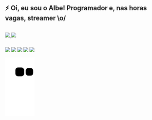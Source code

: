 ## ⚡️ Oi, eu sou o Albe! Programador e, nas horas vagas, streamer \o/
<br />
<div style='display: flex'>
<a href="https://github.com/AlbeJrr" target='_blank'>
<img height=180em src="https://github-readme-stats.vercel.app/api?username=AlbeJrr&show_icons=true" />
 <img height=120em src="https://github-readme-stats.vercel.app/api/top-langs/?username=AlbeJrr&layout=compact" />
 </a>
</div>

 ##
 
<div class='display: inline_block'>
<a href="https://maralto.shop" target='_blank' ><img src='https://img.shields.io/badge/Discord-7289DA?style=for-the-badge&logo=discord&logoColor=white'></a>  
<a href="https://twitch.tv/albejrr" target='_blank' ><img src='https://img.shields.io/badge/Twitch-9146FF?style=for-the-badge&logo=twitch&logoColor=white'></a>  
<a href="https://instagram.com/albejrr" target='_blank' ><img src='https://img.shields.io/badge/Instagram-E4405F?style=for-the-badge&logo=instagram&logoColor=white'></a>  
<a href="https://twitter.com/albejrr" target='_blank' ><img src='https://img.shields.io/badge/Twitter-1DA1F2?style=for-the-badge&logo=twitter&logoColor=white'></a>  
 <a href="https://youtube.com/albejrr" target='_blank' ><img src='https://img.shields.io/badge/YouTube-FF0000?style=for-the-badge&logo=youtube&logoColor=white'></a>  
</div>
 
![Snake animation](https://github.com/AlbeJrr/AlbeJrr/blob/output/github-contribution-grid-snake.svg)

